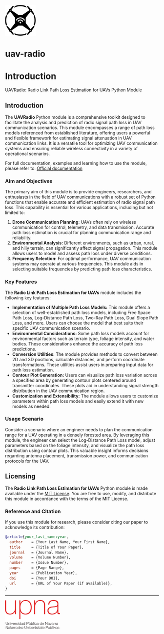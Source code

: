 <img src="assets/logo.png" width="100">

# uav-radio
# Introduction
UAVRadio: Radio Link Path Loss Estimation for UAVs Python Module

## Introduction
The **UAVRadio** Python module is a comprehensive toolkit designed to facilitate the analysis and prediction of radio signal path loss in UAV communication scenarios. This module encompasses a range of path loss models referenced from established literature, offering users a powerful and flexible framework for estimating signal attenuation in UAV communication links. It is a versatile tool for optimizing UAV communication systems and ensuring reliable wireless connectivity in a variety of operational scenarios.

For full documentation, examples and learning how to use the module, please refer to: <a href="http://51.91.59.240/docs_dani/setup/">Official documentation</a>

### Aim and Objectives
The primary aim of this module is to provide engineers, researchers, and enthusiasts in the field of UAV communications with a robust set of Python functions that enable accurate and efficient estimation of radio signal path loss. This capability is essential for various applications, including but not limited to:

1. **Drone Communication Planning:** UAVs often rely on wireless communication for control, telemetry, and data transmission. Accurate path loss estimation is crucial for planning communication range and reliability.
2. **Environmental Analysis:** Different environments, such as urban, rural, and hilly terrain, can significantly affect signal propagation. This module allows users to model and assess path loss under diverse conditions.
3. **Frequency Selection:** For optimal performance, UAV communication systems may operate at various frequencies. This module aids in selecting suitable frequencies by predicting path loss characteristics.

### Key Features
The **Radio Link Path Loss Estimation for UAVs** module includes the following key features:

- **Implementation of Multiple Path Loss Models:** This module offers a selection of well-established path loss models, including Free Space Path Loss, Log-Distance Path Loss, Two-Ray Path Loss, Dual Slope Path Loss, and more. Users can choose the model that best suits their specific UAV communication scenario.
- **Environmental Considerations:** Some path loss models account for environmental factors such as terrain type, foliage intensity, and water bodies. These considerations enhance the accuracy of path loss predictions.
- **Conversion Utilities:** The module provides methods to convert between 2D and 3D positions, calculate distances, and perform coordinate transformations. These utilities assist users in preparing input data for path loss estimation.
- **Contour Plot Generation:** Users can visualize path loss variation across a specified area by generating contour plots centered around transmitter coordinates. These plots aid in understanding signal strength distribution in the UAV communication region.
- **Customization and Extensibility:** The module allows users to customize parameters within path loss models and easily extend it with new models as needed.

### Usage Scenario
Consider a scenario where an engineer needs to plan the communication range for a UAV operating in a densely forested area. By leveraging this module, the engineer can select the Log-Distance Path Loss model, adjust parameters based on the foliage intensity, and visualize the path loss distribution using contour plots. This valuable insight informs decisions regarding antenna placement, transmission power, and communication protocols for the UAV.

## Licensing
The **Radio Link Path Loss Estimation for UAVs** Python module is made available under the [MIT License](https://opensource.org/licenses/MIT). You are free to use, modify, and distribute this module in accordance with the terms of the MIT License.

### Reference and Citation
If you use this module for research, please consider citing our paper to acknowledge its contribution:

```bibtex
@article{your_last_name:year,
  author    = {Your Last Name, Your First Name},
  title     = {Title of Your Paper},
  journal   = {Journal Name},
  volume    = {Volume Number},
  number    = {Issue Number},
  pages     = {Page Range},
  year      = {Publication Year},
  doi       = {Your DOI},
  url       = {URL of Your Paper (if available)},
}
```

---

<img src="assets/images/Logotipo_UPNA.png" width="180">

